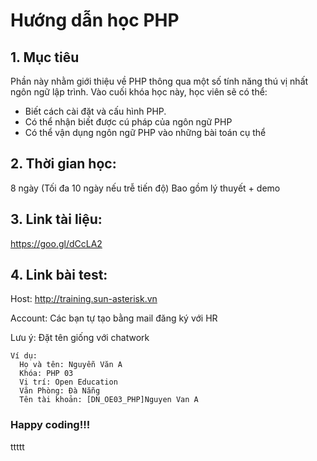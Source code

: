 # Hướng dẫn học PHP

## 1. Mục tiêu
Phần này nhằm giới thiệu về PHP thông qua một số tính năng thú vị nhất ngôn ngữ lập trình.
Vào cuối khóa học này, học viên sẽ có thể:
  - Biết cách cài đặt và cấu hình PHP.
  - Có thể nhận biết được cú pháp của ngôn ngữ PHP
  - Có thể vận dụng ngôn ngữ PHP vào những bài toán cụ thể

## 2. Thời gian học:
8 ngày (Tối đa 10 ngày nếu trễ tiến độ) 
Bao gồm lý thuyết + demo

## 3. Link tài liệu:
https://goo.gl/dCcLA2

## 4. Link bài test:
Host: http://training.sun-asterisk.vn

Account: Các bạn tự tạo bằng mail đăng ký với HR

Lưu ý: Đặt tên giống với chatwork
```
Ví dụ:
  Họ và tên: Nguyễn Văn A
  Khóa: PHP 03
  Vị trí: Open Education
  Văn Phòng: Đà Nẵng
  Tên tài khoản: [DN_OE03_PHP]Nguyen Van A
```
### Happy coding!!!
ttttt